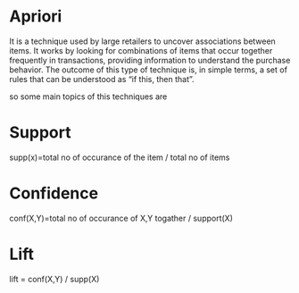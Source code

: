 # Apriori

It is a technique used by large retailers to uncover associations between items. It works by looking for combinations of items that occur together frequently in transactions, providing information to understand the purchase behavior. The outcome of this type of technique is, in simple terms, a set of rules that can be understood as “if this, then that”.

so some main topics of this techniques are 
# Support
supp(x)=total no of occurance of the item / total no of items

# Confidence
conf(X,Y)=total no of occurance of X,Y togather / support(X)

# Lift
lift = conf(X,Y) / supp(X)
